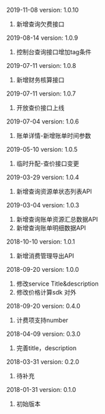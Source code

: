 2019-11-08 version: 1.0.10
1. 新增查询欠费接口

2019-08-14 version: 1.0.9
1. 控制台查询接口增加tag条件

2019-07-11 version: 1.0.8
1. 新增财务核算接口

2019-07-11 version: 1.0.7
1. 开放查价接口上线

2019-07-04 version: 1.0.6
1. 账单详情-新增账单时间参数

2019-05-10 version: 1.0.5
1. 临时升配-查价接口变更

2019-03-29 version: 1.0.4
1. 新增查询资源单状态列表API

2019-03-04 version: 1.0.3
1. 新增查询账单资源汇总数据API
2. 新增查询账单明细数据API

2018-10-10 version: 1.0.1
1. 新增消费管理导出API

2018-09-20 version: 1.0.0
1. 修改service Title&description
2. 修改价格计算sdk 对外

2018-09-20 version: 0.4.0
1. 计费项支持number

2018-04-09 version: 0.3.0
1. 完善title，description

2018-03-31 version: 0.2.0
1. 待补充

2018-01-31 version: 0.1.0
1. 初始版本

